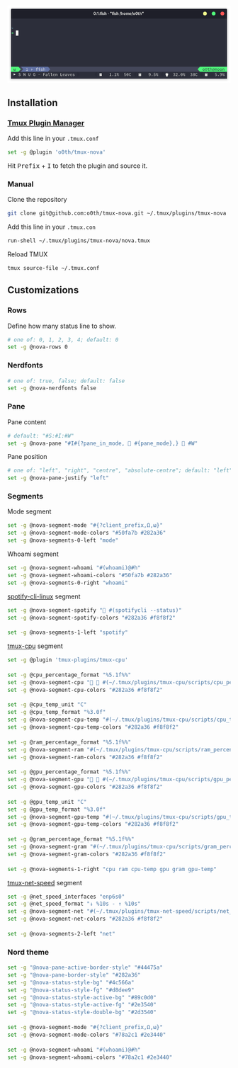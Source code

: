 <p align="center">
  <a>
    <img src="/assets/screenshot.png" alt="screenshot">
  </a>
</p>

## Installation


### [Tmux Plugin Manager](https://github.com/tmux-plugins/tpm)

Add this line in your `.tmux.conf`

```bash
set -g @plugin 'o0th/tmux-nova'
```

Hit <kbd>Prefix</kbd> + <kbd>I</kbd> to fetch the plugin and source it.

### Manual

Clone the repository

```bash
git clone git@github.com:o0th/tmux-nova.git ~/.tmux/plugins/tmux-nova
```

Add this line in your `.tmux.con`

```bash
run-shell ~/.tmux/plugins/tmux-nova/nova.tmux
```

Reload TMUX

```bash
tmux source-file ~/.tmux.conf
```

## Customizations

### Rows

Define how many status line to show.

```bash
# one of: 0, 1, 2, 3, 4; default: 0
set -g @nova-rows 0
```

### Nerdfonts

```bash
# one of: true, false; default: false
set -g @nova-nerdfonts false
```

### Pane

Pane content

```bash
# default: "#S:#I:#W"
set -g @nova-pane "#I#{?pane_in_mode,  #{pane_mode},}  #W"
```

Pane position

```bash
# one of: "left", "right", "centre", "absolute-centre"; default: "left"
set -g @nova-pane-justify "left"
```

### Segments

Mode segment

```bash
set -g @nova-segment-mode "#{?client_prefix,Ω,ω}"
set -g @nova-segment-mode-colors "#50fa7b #282a36"
set -g @nova-segments-0-left "mode"
```

Whoami segment

```bash
set -g @nova-segment-whoami "#(whoami)@#h"
set -g @nova-segment-whoami-colors "#50fa7b #282a36"
set -g @nova-segments-0-right "whoami"
```

[spotify-cli-linux](https://github.com/pwittchen/spotify-cli-linux) segment

```bash
set -g @nova-segment-spotify " #(spotifycli --status)"
set -g @nova-segment-spotify-colors "#282a36 #f8f8f2"

set -g @nova-segments-1-left "spotify"
```

[tmux-cpu](https://github.com/tmux-plugins/tmux-cpu) segment

```bash
set -g @plugin 'tmux-plugins/tmux-cpu'

set -g @cpu_percentage_format "%5.1f%%"
set -g @nova-segment-cpu "  #(~/.tmux/plugins/tmux-cpu/scripts/cpu_percentage.sh)"
set -g @nova-segment-cpu-colors "#282a36 #f8f8f2"

set -g @cpu_temp_unit "C"
set -g @cpu_temp_format "%3.0f"
set -g @nova-segment-cpu-temp "#(~/.tmux/plugins/tmux-cpu/scripts/cpu_temp.sh)"
set -g @nova-segment-cpu-temp-colors "#282a36 #f8f8f2"

set -g @ram_percentage_format "%5.1f%%"
set -g @nova-segment-ram "#(~/.tmux/plugins/tmux-cpu/scripts/ram_percentage.sh)"
set -g @nova-segment-ram-colors "#282a36 #f8f8f2"

set -g @gpu_percentage_format "%5.1f%%"
set -g @nova-segment-gpu "﬙  #(~/.tmux/plugins/tmux-cpu/scripts/gpu_percentage.sh)"
set -g @nova-segment-gpu-colors "#282a36 #f8f8f2"

set -g @gpu_temp_unit "C"
set -g @gpu_temp_format "%3.0f"
set -g @nova-segment-gpu-temp "#(~/.tmux/plugins/tmux-cpu/scripts/gpu_temp.sh)"
set -g @nova-segment-gpu-temp-colors "#282a36 #f8f8f2"

set -g @gram_percentage_format "%5.1f%%"
set -g @nova-segment-gram "#(~/.tmux/plugins/tmux-cpu/scripts/gram_percentage.sh)"
set -g @nova-segment-gram-colors "#282a36 #f8f8f2"

set -g @nova-segments-1-right "cpu ram cpu-temp gpu gram gpu-temp"
```

[tmux-net-speed](https://github.com/tmux-plugins/tmux-net-speed) segment

```bash
set -g @net_speed_interfaces "enp6s0"
set -g @net_speed_format "↓ %10s - ↑ %10s"
set -g @nova-segment-net "#(~/.tmux/plugins/tmux-net-speed/scripts/net_speed.sh)"
set -g @nova-segment-net-colors "#282a36 #f8f8f2"

set -g @nova-segments-2-left "net"
```

### Nord theme

```bash
set -g "@nova-pane-active-border-style" "#44475a"
set -g "@nova-pane-border-style" "#282a36"
set -g "@nova-status-style-bg" "#4c566a"
set -g "@nova-status-style-fg" "#d8dee9"
set -g "@nova-status-style-active-bg" "#89c0d0"
set -g "@nova-status-style-active-fg" "#2e3540"
set -g "@nova-status-style-double-bg" "#2d3540"

set -g @nova-segment-mode "#{?client_prefix,Ω,ω}"
set -g @nova-segment-mode-colors "#78a2c1 #2e3440"

set -g @nova-segment-whoami "#(whoami)@#h"
set -g @nova-segment-whoami-colors "#78a2c1 #2e3440"
```

